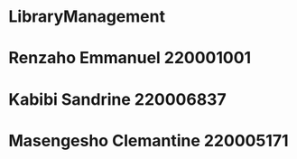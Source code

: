 # LibraryManagement

# Renzaho Emmanuel 220001001
# Kabibi Sandrine 220006837
# Masengesho Clemantine 220005171
